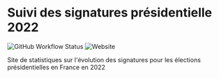 # Suivi des signatures présidentielle 2022

![GitHub Workflow Status](https://img.shields.io/github/workflow/status/victorbnl/suivi-signatures-2022/build)
![Website](https://img.shields.io/website?url=https%3A%2F%2Fvictorbnl.github.io%2Fsuivi-signatures-2022%2F%23per_candidate)

Site de statistiques sur l'évolution des signatures pour les élections présidentielles en France en 2022
